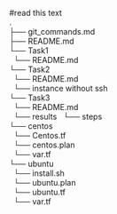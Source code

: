 #read this text  
.  
├── git_commands.md  
├── README.md  
    └── Task1  
        &nbsp;&nbsp;└── README.md  
    └── Task2  
        &nbsp;&nbsp;└── README.md  
        &nbsp;&nbsp;└── instance without ssh    
    └── Task3  
        &nbsp;&nbsp;└── README.md  
        &nbsp;&nbsp;└── results
        &nbsp;&nbsp;└── steps  
        └── centos  
            &nbsp;&nbsp;└── Centos.tf  
            &nbsp;&nbsp;└── centos.plan  
            &nbsp;&nbsp;└── var.tf  
        └── ubuntu    
            &nbsp;&nbsp;└── install.sh    
            &nbsp;&nbsp;└── ubuntu.plan  
            &nbsp;&nbsp;└── ubuntu.tf  
            &nbsp;&nbsp;└── var.tf  
